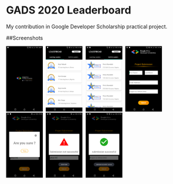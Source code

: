 # GADS 2020 Leaderboard

My contribution in Google Developer Scholarship practical project.

##Screenshots

<p float="left">
<kbd>
  <img src="https://github.com/NouinouS/Leaderboard-Mobile-Application/blob/master/screenshots/00_splash.png" width="100" />
  </kbd>
  <kbd>
  <img src="https://github.com/NouinouS/Leaderboard-Mobile-Application/blob/master/screenshots/01_hours.png" width="100" />
  </kbd>
    <kbd>
  <img src="https://github.com/NouinouS/Leaderboard-Mobile-Application/blob/master/screenshots/02_skilliq.png" width="100" />
  </kbd>
    <kbd>
  <img src="https://github.com/NouinouS/Leaderboard-Mobile-Application/blob/master/screenshots/03_submit_form.png" width="100" />
  </kbd>
    <kbd>
  <img src="https://github.com/NouinouS/Leaderboard-Mobile-Application/blob/master/screenshots/04_confirmation_popup.png" width="100" />
  </kbd>
    <kbd>
  <img src="https://github.com/NouinouS/Leaderboard-Mobile-Application/blob/master/screenshots/05_failure_popup.png" width="100" />
  </kbd>
    <kbd>
  <img src="https://github.com/NouinouS/Leaderboard-Mobile-Application/blob/master/screenshots/06_success_popup.png" width="100" />
  </kbd>
</p>